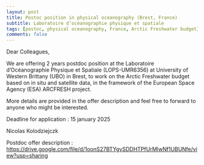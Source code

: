 ```yaml
---
layout: post
title: Postoc position in physical oceanography (Brest, France)
subtitle: Laboratoire d’océanographie physique et spatiale
tags: [postoc, physical oceanography, France, Arctic Freshwater budget]
comments: false
---
```

Dear Colleagues,

We are offering 2 years postdoc position at the Laboratoire d’Océanographie Physique et Spatiale (LOPS-UMR6356) at University of Western Brittany (UBO) in Brest, to work on the Arctic Freshwater budget based on in situ and satellite data, in the framework of the European Space Agency (ESA) ARCFRESH project. 

More details are provided in the offer description and feel free to forward to anyone who might be interested.

Deadline for application : 15 january 2025

Nicolas Kolodziejczk

Postdoc offer description : https://drive.google.com/file/d/1oonS27BTYgvSDDHTPfUrMlwNf1UBUNfe/view?usp=sharing 

